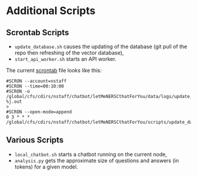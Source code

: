# Additional Scripts

## Scrontab Scripts

* `update_database.sh` causes the updating of the database (git pull of the repo then refreshing of the vector database),
* `start_api_worker.sh` starts an API worker.

The current [scrontab](https://docs.nersc.gov/jobs/workflow/scrontab/) file looks like this:

```shell
#SCRON --account=nstaff
#SCRON --time=00:10:00
#SCRON -o /global/cfs/cdirs/nstaff/chatbot/letMeNERSCthatForYou/data/logs/update_database/output-%j.out                                                                >
#SCRON --open-mode=append
0 3 * * * /global/cfs/cdirs/nstaff/chatbot/letMeNERSCthatForYou/scripts/update_database.sh
```

## Various Scripts

* `local_chatbot.sh` starts a chatbot running on the current node,
* `analysis.py` gets the approximate size of questions and answers (in tokens) for a given model.